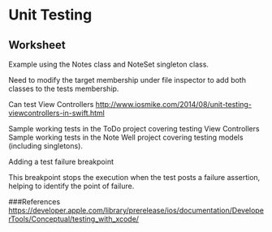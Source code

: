 # Unit Testing
## Worksheet

Example using the Notes class and NoteSet singleton class.

Need to modify the target membership under file inspector to add both classes to the tests membership.

Can test View Controllers
http://www.iosmike.com/2014/08/unit-testing-viewcontrollers-in-swift.html

Sample working tests in the ToDo project covering testing View Controllers
Sample working tests in the Note Well project covering testing models (including singletons).

Adding a test failure breakpoint

This breakpoint stops the execution when the test posts a failure assertion, helping to identify the point of failure.

###References
 https://developer.apple.com/library/prerelease/ios/documentation/DeveloperTools/Conceptual/testing_with_xcode/
 

